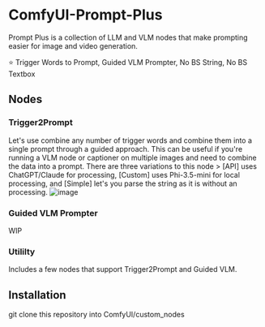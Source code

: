 # ComfyUI-Prompt-Plus
Prompt Plus is a collection of LLM and VLM nodes that make prompting easier for image and video generation.

⭐ Trigger Words to Prompt, Guided VLM Prompter, No BS String, No BS Textbox

## Nodes
### Trigger2Prompt
Let's use combine any number of trigger words and combine them into a single prompt through a guided approach. This can be useful if you're running a VLM node or captioner on multiple images and need to combine the data into a prompt.
There are three variations to this node > [API] uses ChatGPT/Claude for processing, [Custom] uses Phi-3.5-mini for local processing, and [Simple] let's you parse the string as it is without an processing.
![image](https://github.com/user-attachments/assets/f75c6b97-8535-499c-9da7-f7d71e85b33b)

### Guided VLM Prompter
WIP

### Utililty
Includes a few nodes that support Trigger2Prompt and Guided VLM.

## Installation

git clone this repository into ComfyUI/custom_nodes
